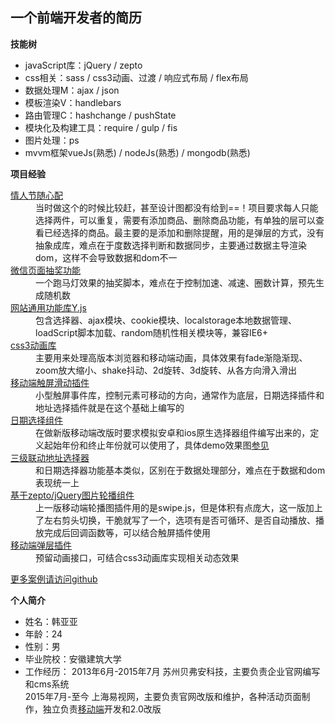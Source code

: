 <h2>一个前端开发者的简历</h2>
<b>技能树</b>
<ul>
  <li>javaScript库：jQuery / zepto</li>
  <li>css相关：sass / css3动画、过渡 / 响应式布局 / flex布局</li>
  <li>数据处理M：ajax / json</li>
  <li>模板渲染V：handlebars</li>
  <li>路由管理C：hashchange / pushState</li>
  <li>模块化及构建工具：require / gulp / fis</li>
  <li>图片处理：ps</li>
  <li>mvvm框架vueJs(熟悉) / nodeJs(熟悉) / mongodb(熟悉)</li>
</ul>
<b>项目经验</b>
<dl>
  <dt><a href="http://m.easeeyes.com/active160214.html">情人节随心配</a></dt>
  <dd>
    当时做这个的时候比较赶，甚至设计图都没有给到==！项目要求每人只能选择两件，可以重复，需要有添加商品、删除商品功能，有单独的层可以查看已经选择的商品。最主要的是添加和删除提醒，用的是弹层的方式，没有抽象成库，难点在于度数选择判断和数据同步，主要通过数据主导渲染dom，这样不会导致数据和dom不一
  </dd>
  <dt><a href="http://m.easeeyes.com/active20160205.html#rd?sukey=014c68f407f2d3e181b6b5e665f26ab7971fdd301c4d17823f975b653b1d0bf6b518637bdddc609e94c63577bb8c7022">微信页面抽奖功能</a></dt>
  <dd>
    一个跑马灯效果的抽奖脚本，难点在于控制加速、减速、圈数计算，预先生成随机数
  </dd>
  <dt><a href="https://github.com/aduck/YJS/blob/master/Y.js">网站通用功能库Y.js</a></dt>
  <dd>
    包含选择器、ajax模块、cookie模块、localstorage本地数据管理、loadScript脚本加载、random随机性相关模块等，兼容IE6+
  </dd>
  <dt><a href="https://github.com/aduck/datePick/blob/master/ani.css">css3动画库</a></dt>
  <dd>
    主要用来处理高版本浏览器和移动端动画，具体效果有fade渐隐渐现、zoom放大缩小、shake抖动、2d旋转、3d旋转、从各方向滑入滑出
  </dd>
  <dt><a href="https://github.com/aduck/datePick/blob/master/js/tmAble.js">移动端触屏滑动插件</a></dt>
  <dd>
    小型触屏事件库，控制元素可移动的方向，通常作为底层，日期选择插件和地址选择插件就是在这个基础上编写的
  </dd>
  <dt><a href="https://github.com/aduck/datePick/blob/master/js/datePick.js">日期选择组件</a></dt>
  <dd>
    在做新版移动端改版时要求模拟安卓和ios原生选择器组件编写出来的，定义起始年份和终止年份就可以使用了，具体demo效果图<a href="https://github.com/aduck/datePick/blob/master/demo.png">参见</a>
  </dd>
  <dt><a href="https://github.com/aduck/wap_bf160323/blob/master/areaSelect.js">三级联动地址选择器</a></dt>
  <dd>
    和日期选择器功能基本类似，区别在于数据处理部分，难点在于数据和dom表现统一上
  </dd>
  <dt><a href="https://github.com/aduck/wap_bf160323/blob/master/pics.js">基于zepto/jQuery图片轮播组件</a></dt>
  <dd>
    上一版移动端轮播图插件用的是swipe.js，但是体积有点庞大，这一版加上了左右剪头切换，干脆就写了一个，选项有是否可循环、是否自动播放、播放完成后回调函数等，可以结合触屏插件使用
  </dd>
  <dt><a href="https://github.com/aduck/wap_bf160323/blob/master/pop.js">移动端弹层插件</a></dt>
  <dd>预留动画接口，可结合css3动画库实现相关动态效果</dd>
</dl>
<a href="https://github.com/aduck">更多案例请访问github</a>

<b>个人简介</b>
<ul>
  <li>姓名：韩亚亚</li>
  <li>年龄：24</li>
  <li>性别：男</li>
  <li>毕业院校：安徽建筑大学</li>
  <li>工作经历：
    2013年6月-2015年7月 苏州贝弗安科技，主要负责企业官网编写和cms系统<br />
    2015年7月-至今 上海易视网，主要负责官网改版和维护，各种活动页面制作，独立负责<a href="http://m.easeeyes.com">移动端</a>开发和2.0改版
  </li>
</ul>
